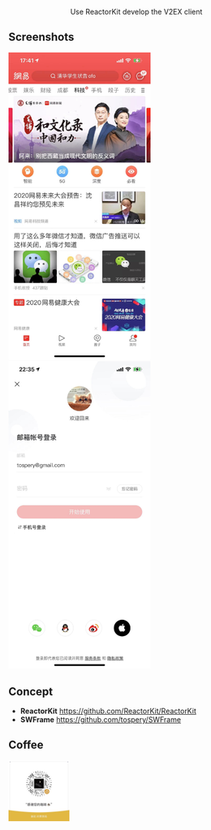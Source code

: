 <p align="center">
  Use ReactorKit develop the V2EX client
</p>

## Screenshots

<img alt="home" src="https://github.com/tospery/V2EX-Swift/blob/main/doc/home.jpg?raw=true" width="280">&nbsp;
<img alt="setting" src="https://github.com/tospery/V2EX-Swift/blob/main/doc/login.jpg?raw=true" width="280">&nbsp;

## Concept
* **ReactorKit** https://github.com/ReactorKit/ReactorKit
* **SWFrame** https://github.com/tospery/SWFrame

## Coffee
<img alt="coffee" src="https://github.com/tospery/V2EX-Swift/blob/main/doc/coffee.jpg?raw=true" width="120">&nbsp;
